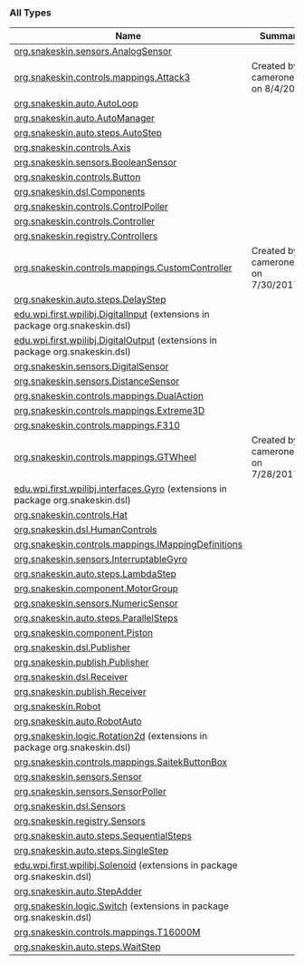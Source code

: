

### All Types

| Name | Summary |
|---|---|
| [org.snakeskin.sensors.AnalogSensor](../org.snakeskin.sensors/-analog-sensor/index.md) |  |
| [org.snakeskin.controls.mappings.Attack3](../org.snakeskin.controls.mappings/-attack3/index.md) | Created by cameronearle on 8/4/2017. |
| [org.snakeskin.auto.AutoLoop](../org.snakeskin.auto/-auto-loop/index.md) |  |
| [org.snakeskin.auto.AutoManager](../org.snakeskin.auto/-auto-manager/index.md) |  |
| [org.snakeskin.auto.steps.AutoStep](../org.snakeskin.auto.steps/-auto-step/index.md) |  |
| [org.snakeskin.controls.Axis](../org.snakeskin.controls/-axis/index.md) |  |
| [org.snakeskin.sensors.BooleanSensor](../org.snakeskin.sensors/-boolean-sensor/index.md) |  |
| [org.snakeskin.controls.Button](../org.snakeskin.controls/-button/index.md) |  |
| [org.snakeskin.dsl.Components](../org.snakeskin.dsl/-components/index.md) |  |
| [org.snakeskin.controls.ControlPoller](../org.snakeskin.controls/-control-poller/index.md) |  |
| [org.snakeskin.controls.Controller](../org.snakeskin.controls/-controller/index.md) |  |
| [org.snakeskin.registry.Controllers](../org.snakeskin.registry/-controllers.md) |  |
| [org.snakeskin.controls.mappings.CustomController](../org.snakeskin.controls.mappings/-custom-controller/index.md) | Created by cameronearle on 7/30/2017. |
| [org.snakeskin.auto.steps.DelayStep](../org.snakeskin.auto.steps/-delay-step/index.md) |  |
| [edu.wpi.first.wpilibj.DigitalInput](../org.snakeskin.dsl/edu.wpi.first.wpilibj.-digital-input/index.md) (extensions in package org.snakeskin.dsl) |  |
| [edu.wpi.first.wpilibj.DigitalOutput](../org.snakeskin.dsl/edu.wpi.first.wpilibj.-digital-output/index.md) (extensions in package org.snakeskin.dsl) |  |
| [org.snakeskin.sensors.DigitalSensor](../org.snakeskin.sensors/-digital-sensor/index.md) |  |
| [org.snakeskin.sensors.DistanceSensor](../org.snakeskin.sensors/-distance-sensor/index.md) |  |
| [org.snakeskin.controls.mappings.DualAction](../org.snakeskin.controls.mappings/-dual-action/index.md) |  |
| [org.snakeskin.controls.mappings.Extreme3D](../org.snakeskin.controls.mappings/-extreme3-d/index.md) |  |
| [org.snakeskin.controls.mappings.F310](../org.snakeskin.controls.mappings/-f310/index.md) |  |
| [org.snakeskin.controls.mappings.GTWheel](../org.snakeskin.controls.mappings/-g-t-wheel/index.md) | Created by cameronearle on 7/28/2017. |
| [edu.wpi.first.wpilibj.interfaces.Gyro](../org.snakeskin.dsl/edu.wpi.first.wpilibj.interfaces.-gyro/index.md) (extensions in package org.snakeskin.dsl) |  |
| [org.snakeskin.controls.Hat](../org.snakeskin.controls/-hat/index.md) |  |
| [org.snakeskin.dsl.HumanControls](../org.snakeskin.dsl/-human-controls/index.md) |  |
| [org.snakeskin.controls.mappings.IMappingDefinitions](../org.snakeskin.controls.mappings/-i-mapping-definitions/index.md) |  |
| [org.snakeskin.sensors.InterruptableGyro](../org.snakeskin.sensors/-interruptable-gyro/index.md) |  |
| [org.snakeskin.auto.steps.LambdaStep](../org.snakeskin.auto.steps/-lambda-step/index.md) |  |
| [org.snakeskin.component.MotorGroup](../org.snakeskin.component/-motor-group/index.md) |  |
| [org.snakeskin.sensors.NumericSensor](../org.snakeskin.sensors/-numeric-sensor/index.md) |  |
| [org.snakeskin.auto.steps.ParallelSteps](../org.snakeskin.auto.steps/-parallel-steps/index.md) |  |
| [org.snakeskin.component.Piston](../org.snakeskin.component/-piston/index.md) |  |
| [org.snakeskin.dsl.Publisher](../org.snakeskin.dsl/-publisher.md) |  |
| [org.snakeskin.publish.Publisher](../org.snakeskin.publish/-publisher/index.md) |  |
| [org.snakeskin.dsl.Receiver](../org.snakeskin.dsl/-receiver.md) |  |
| [org.snakeskin.publish.Receiver](../org.snakeskin.publish/-receiver/index.md) |  |
| [org.snakeskin.Robot](../org.snakeskin/-robot/index.md) |  |
| [org.snakeskin.auto.RobotAuto](../org.snakeskin.auto/-robot-auto/index.md) |  |
| [org.snakeskin.logic.Rotation2d](../org.snakeskin.dsl/org.snakeskin.logic.-rotation2d/index.md) (extensions in package org.snakeskin.dsl) |  |
| [org.snakeskin.controls.mappings.SaitekButtonBox](../org.snakeskin.controls.mappings/-saitek-button-box/index.md) |  |
| [org.snakeskin.sensors.Sensor](../org.snakeskin.sensors/-sensor/index.md) |  |
| [org.snakeskin.sensors.SensorPoller](../org.snakeskin.sensors/-sensor-poller/index.md) |  |
| [org.snakeskin.dsl.Sensors](../org.snakeskin.dsl/-sensors/index.md) |  |
| [org.snakeskin.registry.Sensors](../org.snakeskin.registry/-sensors.md) |  |
| [org.snakeskin.auto.steps.SequentialSteps](../org.snakeskin.auto.steps/-sequential-steps/index.md) |  |
| [org.snakeskin.auto.steps.SingleStep](../org.snakeskin.auto.steps/-single-step/index.md) |  |
| [edu.wpi.first.wpilibj.Solenoid](../org.snakeskin.dsl/edu.wpi.first.wpilibj.-solenoid/index.md) (extensions in package org.snakeskin.dsl) |  |
| [org.snakeskin.auto.StepAdder](../org.snakeskin.auto/-step-adder/index.md) |  |
| [org.snakeskin.logic.Switch](../org.snakeskin.dsl/org.snakeskin.logic.-switch/index.md) (extensions in package org.snakeskin.dsl) |  |
| [org.snakeskin.controls.mappings.T16000M](../org.snakeskin.controls.mappings/-t16000-m/index.md) |  |
| [org.snakeskin.auto.steps.WaitStep](../org.snakeskin.auto.steps/-wait-step/index.md) |  |
